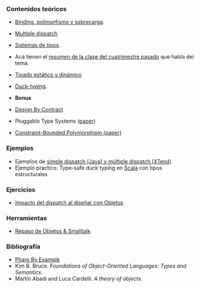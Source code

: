 ### []()Contenidos teóricos

* [Binding, polimorfismo y sobrecarga](http://uqbar-wiki.org/index.php?title=Binding%2C_polimorfismo_y_sobrecarga). 
* [Multiple dispatch](conceptos-multiple-dispatch)
* [Sistemas de tipos](conceptos-tipos-binding-sistemas-de-tipos). 

 * Acá tienen el [resumen de la clase del cuatrimestre pasado](unq-clases-2012c2-clase-2) que habla del tema.

 * [Tipado estático y dinámico](http://uqbar-wiki.org/index.php?title=Esquemas_de_Tipado)

 * [Duck-typing](http://www.infoq.com/news/2007/11/protocols-for-ducktyping).
* **Bonus**


 * [Design By Contract](conceptos-design-by-contract)
 * Pluggable Type Systems ([paper](http://bracha.org/pluggableTypesPosition.pdf))
 * [Constraint-Bounded Polymorphism (paper)](ftp:-128-95-1-178-pub-chambers-vass-thesis-pdf)

### []()Ejemplos


* Ejemplos de [simple dispatch (Java) y múltiple dispatch (XTend)](http://svn2.xp-dev.com/svn/utn-tadp-projects/phm/trunk/dispatch)
* Ejemplo práctico: Type-safe duck typing en [Scala](te-scala) con tipos estructurales


### []()Ejercicios


* [Impacto del dispatch al diseñar con Objetos](conceptos-tipos-binding-impacto-del-dispatch-al-disear-con-objetos)




### []()Herramientas



* [Repaso de Objetos & Smalltalk](conceptos-tipos-binding-repaso-objetos--smalltalk)

### []()Bibliografía


* [Pharo By Example](http://pharobyexample.org/)
* Kim B. Bruce. *Foundations of Object-Oriented Languages: Types and Semantics.*
* Martín Abadi and Luca Cardelli. *A theory of objects.*